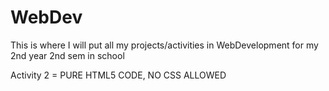 # WebDev

This is where I will put all my projects/activities in WebDevelopment for my 2nd year 2nd sem in school


Activity 2 = PURE HTML5 CODE, NO CSS ALLOWED
